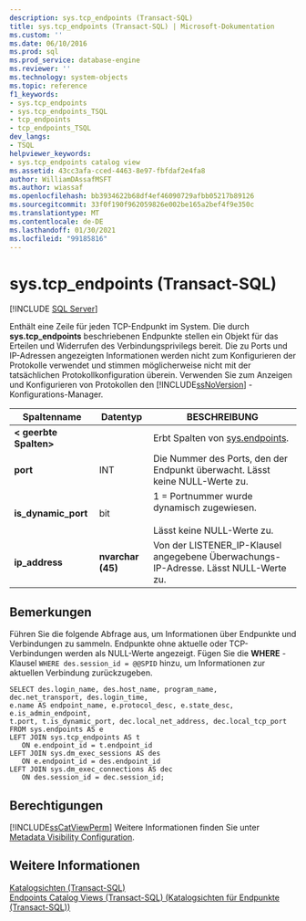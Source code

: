 ```yaml
---
description: sys.tcp_endpoints (Transact-SQL)
title: sys.tcp_endpoints (Transact-SQL) | Microsoft-Dokumentation
ms.custom: ''
ms.date: 06/10/2016
ms.prod: sql
ms.prod_service: database-engine
ms.reviewer: ''
ms.technology: system-objects
ms.topic: reference
f1_keywords:
- sys.tcp_endpoints
- sys.tcp_endpoints_TSQL
- tcp_endpoints
- tcp_endpoints_TSQL
dev_langs:
- TSQL
helpviewer_keywords:
- sys.tcp_endpoints catalog view
ms.assetid: 43cc3afa-cced-4463-8e97-fbfdaf2e4fa8
author: WilliamDAssafMSFT
ms.author: wiassaf
ms.openlocfilehash: bb3934622b68df4ef46090729afbb05217b89126
ms.sourcegitcommit: 33f0f190f962059826e002be165a2bef4f9e350c
ms.translationtype: MT
ms.contentlocale: de-DE
ms.lasthandoff: 01/30/2021
ms.locfileid: "99185816"
---
```

# <a name="systcp_endpoints-transact-sql"></a>sys.tcp_endpoints (Transact-SQL)
[!INCLUDE [SQL Server](../../includes/applies-to-version/sqlserver.md)]

  Enthält eine Zeile für jeden TCP-Endpunkt im System. Die durch **sys.tcp_endpoints** beschriebenen Endpunkte stellen ein Objekt für das Erteilen und Widerrufen des Verbindungsprivilegs bereit. Die zu Ports und IP-Adressen angezeigten Informationen werden nicht zum Konfigurieren der Protokolle verwendet und stimmen möglicherweise nicht mit der tatsächlichen Protokollkonfiguration überein. Verwenden Sie zum Anzeigen und Konfigurieren von Protokollen den [!INCLUDE[ssNoVersion](../../includes/ssnoversion-md.md)] -Konfigurations-Manager.  
  
  
|Spaltenname|Datentyp|BESCHREIBUNG|  
|-----------------|---------------|-----------------|  
|**< geerbte Spalten>**||Erbt Spalten von [sys.endpoints](../../relational-databases/system-catalog-views/sys-endpoints-transact-sql.md).|  
|**port**|INT|Die Nummer des Ports, den der Endpunkt überwacht. Lässt keine NULL-Werte zu.|  
|**is_dynamic_port**|bit|1 = Portnummer wurde dynamisch zugewiesen.<br /><br /> Lässt keine NULL-Werte zu.|  
|**ip_address**|**nvarchar (45)**|Von der LISTENER_IP-Klausel angegebene Überwachungs-IP-Adresse. Lässt NULL-Werte zu.|  
  
## <a name="remarks"></a>Bemerkungen  
 Führen Sie die folgende Abfrage aus, um Informationen über Endpunkte und Verbindungen zu sammeln. Endpunkte ohne aktuelle oder TCP-Verbindungen werden als NULL-Werte angezeigt. Fügen Sie die **WHERE** -Klausel `WHERE des.session_id = @@SPID` hinzu, um Informationen zur aktuellen Verbindung zurückzugeben.  
  
```  
SELECT des.login_name, des.host_name, program_name,  dec.net_transport, des.login_time,   
e.name AS endpoint_name, e.protocol_desc, e.state_desc, e.is_admin_endpoint,   
t.port, t.is_dynamic_port, dec.local_net_address, dec.local_tcp_port   
FROM sys.endpoints AS e  
LEFT JOIN sys.tcp_endpoints AS t  
   ON e.endpoint_id = t.endpoint_id  
LEFT JOIN sys.dm_exec_sessions AS des  
   ON e.endpoint_id = des.endpoint_id  
LEFT JOIN sys.dm_exec_connections AS dec  
   ON des.session_id = dec.session_id;  
```  
  
## <a name="permissions"></a>Berechtigungen  
 [!INCLUDE[ssCatViewPerm](../../includes/sscatviewperm-md.md)] Weitere Informationen finden Sie unter [Metadata Visibility Configuration](../../relational-databases/security/metadata-visibility-configuration.md).  
  
## <a name="see-also"></a>Weitere Informationen  
 [Katalogsichten &#40;Transact-SQL&#41;](../../relational-databases/system-catalog-views/catalog-views-transact-sql.md)   
 [Endpoints Catalog Views &#40;Transact-SQL&#41; (Katalogsichten für Endpunkte &#40;Transact-SQL&#41;)](../../relational-databases/system-catalog-views/endpoints-catalog-views-transact-sql.md)  
  
  
